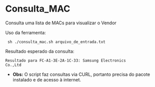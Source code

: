 # Consulta_MAC
Consulta uma lista de MACs para visualizar o Vendor

Uso da ferramenta:

<code > sh ./consulta_mac.sh arquivo_de_entrada.txt </code>

Resultado esperado da consulta:

<code >Resultado para FC-A1-3E-2A-1C-33: Samsung Electronics Co.,Ltd</code>

*  <b>Obs:</b> O script faz consultas via CURL, portanto precisa do pacote instalado e de acesso à internet.


